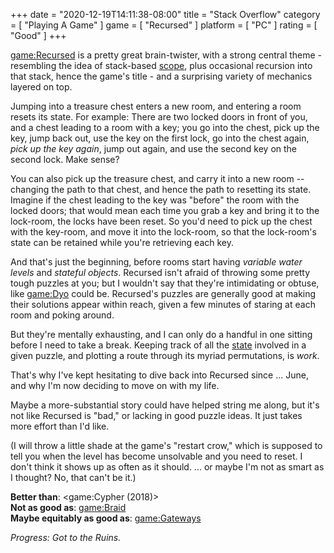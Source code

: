 +++
date = "2020-12-19T14:11:38-08:00"
title = "Stack Overflow"
category = [ "Playing A Game" ]
game = [ "Recursed" ]
platform = [ "PC" ]
rating = [ "Good" ]
+++

<game:Recursed> is a pretty great brain-twister, with a strong central theme - resembling the idea of stack-based <a href="https://en.wikipedia.org/wiki/Scope_(computer_science)">scope</a>, plus occasional recursion into that stack, hence the game's title - and a surprising variety of mechanics layered on top.

Jumping into a treasure chest enters a new room, and entering a room resets its state.  For example: There are two locked doors in front of you, and a chest leading to a room with a key; you go into the chest, pick up the key, jump back out, use the key on the first lock, go into the chest again, <i>pick up the key again</i>, jump out again, and use the second key on the second lock.  Make sense?

You can also pick up the treasure chest, and carry it into a new room -- changing the path to that chest, and hence the path to resetting its state.  Imagine if the chest leading to the key was "before" the room with the locked doors; that would mean each time you grab a key and bring it to the lock-room, the locks have been reset.  So you'd need to pick up the chest with the key-room, and move it into the lock-room, so that the lock-room's state can be retained while you're retrieving each key.

And that's just the beginning, before rooms start having <i>variable water levels</i> and <i>stateful objects</i>.  Recursed isn't afraid of throwing some pretty tough puzzles at you; but I wouldn't say that they're intimidating or obtuse, like <game:Dyo> could be.  Recursed's puzzles are generally good at making their solutions appear within reach, given a few minutes of staring at each room and poking around.

But they're mentally exhausting, and I can only do a handful in one sitting before I need to take a break.  Keeping track of all the <a href="https://en.wikipedia.org/wiki/State_(computer_science)">state</a> involved in a given puzzle, and plotting a route through its myriad permutations, is <i>work</i>.

That's why I've kept hesitating to dive back into Recursed since ... June, and why I'm now deciding to move on with my life.

Maybe a more-substantial story could have helped string me along, but it's not like Recursed is "bad," or lacking in good puzzle ideas.  It just takes more effort than I'd like.

(I will throw a little shade at the game's "restart crow," which is supposed to tell you when the level has become unsolvable and you need to reset.  I don't think it shows up as often as it should.  ... or maybe I'm not as smart as I thought?  No, that can't be it.)

<b>Better than</b>: <game:Cypher (2018)>  
<b>Not as good as</b>: <game:Braid>  
<b>Maybe equitably as good as</b>: <game:Gateways>

<i>Progress: Got to the Ruins.</i>
